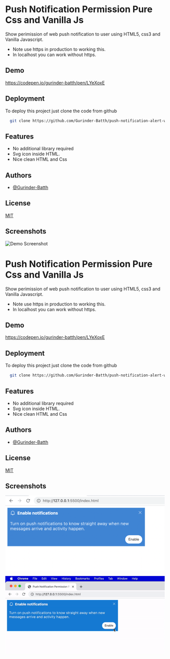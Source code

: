 
# Push Notification Permission Pure Css and Vanilla Js

Show perimission of web push notification to user using HTML5,
css3 and Vanilla Javascript. 
* Note use https in production to working this.
* In localhost you can work without https.
## Demo


https://codepen.io/gurinder-batth/pen/LYeXoxE

## Deployment

To deploy this project just clone the code from github

```bash
  git clone https://github.com/Gurinder-Batth/push-notification-alert-web
```


## Features

- No additional library required
- Svg icon inside HTML.
- Nice clean HTML and Css


## Authors

- [@Gurinder-Batth](https://github.com/Gurinder-Batth/)


## License

[MIT](https://choosealicense.com/licenses/mit/)


## Screenshots

![Demo Screenshot](https://via.placeholder.com/468x300?text=App+Screenshot+Here)


# Push Notification Permission Pure Css and Vanilla Js

Show perimission of web push notification to user using HTML5,
css3 and Vanilla Javascript. 
* Note use https in production to working this.
* In localhost you can work without https.
## Demo


https://codepen.io/gurinder-batth/pen/LYeXoxE

## Deployment

To deploy this project just clone the code from github

```bash
  git clone https://github.com/Gurinder-Batth/push-notification-alert-web
```


## Features

- No additional library required
- Svg icon inside HTML.
- Nice clean HTML and Css


## Authors

- [@Gurinder-Batth](https://github.com/Gurinder-Batth/)


## License

[MIT](https://choosealicense.com/licenses/mit/)


## Screenshots

![Demo Screenshot](https://github.com/Gurinder-Batth/push-notification-alert-web/blob/master/screenshot1.png?raw=true)

![Demo Gif](https://github.com/Gurinder-Batth/push-notification-alert-web/blob/master/demo-image.gif?raw=true)

